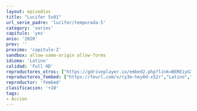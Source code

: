 ```yaml
---
layout: episodios
title: "Lucifer 5x01"
url_serie_padre: 'lucifer/temporada-5'
category: 'series'
capitulo: 'yes'
anio: '2020'
prev: ''
proximo: 'capitulo-2'
sandbox: allow-same-origin allow-forms
idioma: 'Latino'
calidad: 'Full HD'
reproductores_otros: ["https://gdriveplayer.io/embed2.php?link=BEREiyGXKuRkitTiOQZEuwgCyyBhxxm6Qa1nr%252FRSBGiPKa0EkA9KbZG%252BC1gT0zBgudnVPp7TVnaXKPstsRUUY58SoZOIMFZPE1SuAFcvQxFTudsGdvsvl83LZFAJKzs3%252BMukxHQHcf1fcfVlqhQjCnNEFt3rEcHmSucsYMPJn%252BIlyb7KatN1nAp%252F%252BTcb4QOzdXTP%252F5ANI5pGX%252FLk1cZcfH","Latino","https://gdriveplayer.io/embed2.php?link=lzzHTAM%252FAPsuQiZuR3NobAxS9zqEXsGrw5lpwyeHTY%252FtnrTtzgvTBJTgB0dm5%252BxrydhSCMHYt3FgxTK0MQ%252Bg6WDE6Da1RDLyEykY251c0sYIQTWhl%252Fyo0XbBsYbwelpz1PRQkfpR7qiwEIzIpPmXGQz4WrQ6S2kFINeJMXoAAv2YBrFzdZb6CWgqYWh2p5%252FEw0lZLlr5fhV9VF%252FTYzdAlU","Latino","https://gounlimited.to/embed-ojcy8kq3c1lg.html","Latino"]
reproductores_fembed: ["https://feurl.com/v/ry3m-hey0d-x52r","Latino","https://feurl.com/v/47jd0hz5re3kx0k","Latino","https://feurl.com/v/33zgdimp-3r36pq","Latino"]
reproductor: 'fembed'
clasificacion: '+10'
tags:
- Accion
---
```












